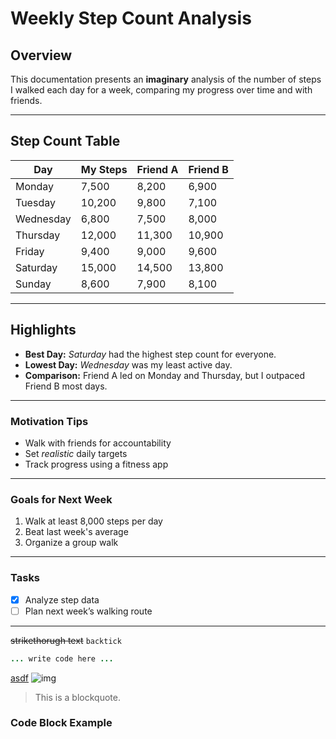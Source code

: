 # Weekly Step Count Analysis

## Overview

This documentation presents an **imaginary** analysis of the number of steps I walked each day for a week, comparing my progress over time and with friends.

---

## Step Count Table

| Day       | My Steps | Friend A | Friend B |
|-----------|----------|----------|----------|
| Monday    | 7,500    | 8,200    | 6,900    |
| Tuesday   | 10,200   | 9,800    | 7,100    |
| Wednesday | 6,800    | 7,500    | 8,000    |
| Thursday  | 12,000   | 11,300   | 10,900   |
| Friday    | 9,400    | 9,000    | 9,600    |
| Saturday  | 15,000   | 14,500   | 13,800   |
| Sunday    | 8,600    | 7,900    | 8,100    |

---

## **Highlights**

- **Best Day:** *Saturday* had the highest step count for everyone.
- **Lowest Day:** *Wednesday* was my least active day.
- **Comparison:** Friend A led on Monday and Thursday, but I outpaced Friend B most days.

---

### **Motivation Tips**

- Walk with friends for accountability
- Set *realistic* daily targets
- Track progress using a fitness app

---

### **Goals for Next Week**

1. Walk at least 8,000 steps per day
2. Beat last week's average
3. Organize a group walk

---

### **Tasks**

- [x] Analyze step data
- [ ] Plan next week’s walking route

---

~~strikethorugh text~~
`backtick`
```rb
... write code here ...
```
[asdf](www.youtube.com)
![img](file:///C:/Users/Tanmay/Desktop/u/Tachibana%20Lita%20winter%202.png)
> This is a blockquote.
<!--comment-->
### **Code Block Example**
